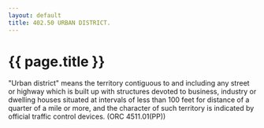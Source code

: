 ```yaml
---
layout: default 
title: 402.50 URBAN DISTRICT.
---
```


{{ page.title }}
================

"Urban district" means the territory contiguous to and including any
street or highway which is built up with structures devoted to business,
industry or dwelling houses situated at intervals of less than 100 feet
for distance of a quarter of a mile or more, and the character of such
territory is indicated by official traffic control devices. (ORC
4511.01(PP))

